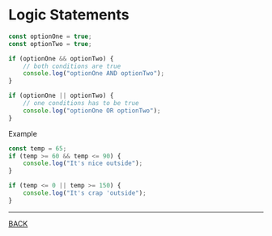 # Logic Statements

```javascript
const optionOne = true;
const optionTwo = true;

if (optionOne && optionTwo) {
    // both conditions are true
    console.log("optionOne AND optionTwo");
}

if (optionOne || optionTwo) {
    // one conditions has to be true
    console.log("optionOne OR optionTwo");
}
```

Example
```javascript
const temp = 65;
if (temp >= 60 && temp <= 90) {
    console.log("It's nice outside");
}

if (temp <= 0 || temp >= 150) {
    console.log("It's crap 'outside");
}
```
---
[BACK](../README.md)